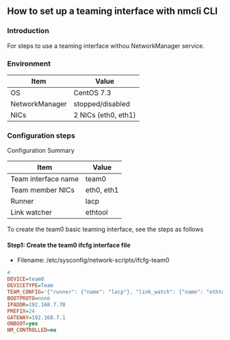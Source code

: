 ## How to set up a teaming interface with nmcli CLI

### Introduction
For steps to use a teaming interface withou NetworkManager service.

### Environment

Item | Value
-|-
OS | CentOS 7.3
NetworkManager | stopped/disabled
NICs | 2 NICs (eth0, eth1)

### Configuration steps

Configuration Summary

Item | Value
-|-
Team interface name | team0
Team member NICs | eth0,  eth1
Runner | lacp
Link watcher | ethtool

To create the team0 basic teaming interface, see the steps as follows

#### Step1: Create the team0 ifcfg interface file

* Filename: /etc/sysconfig/network-scripts/ifcfg-team0

```ini
# 
DEVICE=team0
DEVICETYPE=Team
TEAM_CONFIG='{"runner": {"name": "lacp"}, "link_watch": {"name": "ethtool"}}'
BOOTPROTO=none
IPADDR=192.168.7.70
PREFIX=24
GATEWAY=192.168.7.1
ONBOOT=yes
NM_CONTROLLED=no
```


